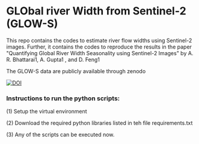 # GLObal river Width from Sentinel-2 (GLOW-S)

This repo contains the codes to estimate river flow widths using Sentinel-2 images. Further, it contains the codes to reproduce the results in the paper "Quantifying Global River Width Seasonality using Sentinel-2 Images" by A. R. Bhattarai1, A. Gupta1 ,  and D. Feng1 

The GLOW-S data are publicly available through zenodo


[![DOI](https://zenodo.org/badge/DOI/10.5281/zenodo.14774136.svg)](https://doi.org/10.5281/zenodo.14774136)


### Instructions to run the python scripts:
(1) Setup the virtual environment

(2) Download the required python libraries listed in teh file requirements.txt

(3) Any of the scripts can be executed now. 


